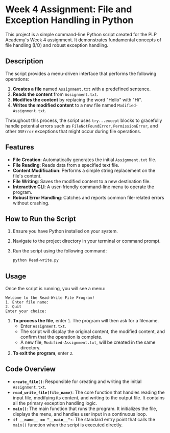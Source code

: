 # Week 4 Assignment: File and Exception Handling in Python

This project is a simple command-line Python script created for the PLP Academy's Week 4 assignment. It demonstrates fundamental concepts of file handling (I/O) and robust exception handling.

## Description

The script provides a menu-driven interface that performs the following operations:
1.  **Creates a file** named `Assignment.txt` with a predefined sentence.
2.  **Reads the content** from `Assignment.txt`.
3.  **Modifies the content** by replacing the word "Hello" with "Hi".
4.  **Writes the modified content** to a new file named `Modified-Assignment.txt`.

Throughout this process, the script uses `try...except` blocks to gracefully handle potential errors such as `FileNotFoundError`, `PermissionError`, and other `OSError` exceptions that might occur during file operations.

## Features

- **File Creation**: Automatically generates the initial `Assignment.txt` file.
- **File Reading**: Reads data from a specified text file.
- **Content Modification**: Performs a simple string replacement on the file's content.
- **File Writing**: Saves the modified content to a new destination file.
- **Interactive CLI**: A user-friendly command-line menu to operate the program.
- **Robust Error Handling**: Catches and reports common file-related errors without crashing.

## How to Run the Script

1.  Ensure you have Python installed on your system.
2.  Navigate to the project directory in your terminal or command prompt.
3.  Run the script using the following command:

    ```bash
    python Read-write.py
    ```

## Usage

Once the script is running, you will see a menu:

```
Welcome to the Read-Write File Program!
1. Enter file name:
2. Quit
Enter your choice:
```

1.  **To process the file**, enter `1`. The program will then ask for a filename.
    -   Enter `Assignment.txt`.
    -   The script will display the original content, the modified content, and confirm that the operation is complete.
    -   A new file, `Modified-Assignment.txt`, will be created in the same directory.
2.  **To exit the program**, enter `2`.

## Code Overview

- **`create_file()`**: Responsible for creating and writing the initial `Assignment.txt`.
- **`read_write_file(file_name)`**: The core function that handles reading the input file, modifying its content, and writing to the output file. It contains all the primary exception handling logic.
- **`main()`**: The main function that runs the program. It initializes the file, displays the menu, and handles user input in a continuous loop.
- **`if __name__ == "__main__":`**: The standard entry point that calls the `main()` function when the script is executed directly.